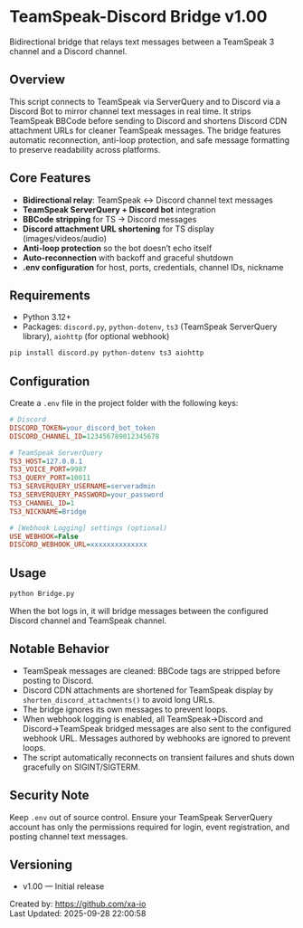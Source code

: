 # TeamSpeak-Discord Bridge v1.00

Bidirectional bridge that relays text messages between a TeamSpeak 3 channel and a Discord channel.

## Overview
This script connects to TeamSpeak via ServerQuery and to Discord via a Discord Bot to mirror channel text messages
in real time. It strips TeamSpeak BBCode before sending to Discord and shortens Discord CDN attachment URLs for
cleaner TeamSpeak messages. The bridge features automatic reconnection, anti-loop protection, and safe message
formatting to preserve readability across platforms.

## Core Features
- **Bidirectional relay**: TeamSpeak ↔ Discord channel text messages
- **TeamSpeak ServerQuery + Discord bot** integration
- **BBCode stripping** for TS → Discord messages
- **Discord attachment URL shortening** for TS display (images/videos/audio)
- **Anti-loop protection** so the bot doesn’t echo itself
- **Auto-reconnection** with backoff and graceful shutdown
- **.env configuration** for host, ports, credentials, channel IDs, nickname

## Requirements
- Python 3.12+
- Packages: `discord.py`, `python-dotenv`, `ts3` (TeamSpeak ServerQuery library), `aiohttp` (for optional webhook)

```bash
pip install discord.py python-dotenv ts3 aiohttp
```

## Configuration
Create a `.env` file in the project folder with the following keys:

```ini
# Discord
DISCORD_TOKEN=your_discord_bot_token
DISCORD_CHANNEL_ID=123456789012345678

# TeamSpeak ServerQuery
TS3_HOST=127.0.0.1
TS3_VOICE_PORT=9987
TS3_QUERY_PORT=10011
TS3_SERVERQUERY_USERNAME=serveradmin
TS3_SERVERQUERY_PASSWORD=your_password
TS3_CHANNEL_ID=1
TS3_NICKNAME=Bridge

# [Webhook Logging] settings (optional)
USE_WEBHOOK=False
DISCORD_WEBHOOK_URL=xxxxxxxxxxxxxx
```

## Usage
```bash
python Bridge.py
```
When the bot logs in, it will bridge messages between the configured Discord channel and TeamSpeak channel.

## Notable Behavior
- TeamSpeak messages are cleaned: BBCode tags are stripped before posting to Discord.
- Discord CDN attachments are shortened for TeamSpeak display by `shorten_discord_attachments()` to avoid long URLs.
- The bridge ignores its own messages to prevent loops.
- When webhook logging is enabled, all TeamSpeak→Discord and Discord→TeamSpeak bridged messages are also sent to the configured webhook URL. Messages authored by webhooks are ignored to prevent loops.
- The script automatically reconnects on transient failures and shuts down gracefully on SIGINT/SIGTERM.

## Security Note
Keep `.env` out of source control. Ensure your TeamSpeak ServerQuery account has only the permissions required for login, event registration, and posting channel text messages.

## Versioning
- v1.00 — Initial release

Created by: https://github.com/xa-io  
Last Updated: 2025-09-28 22:00:58
